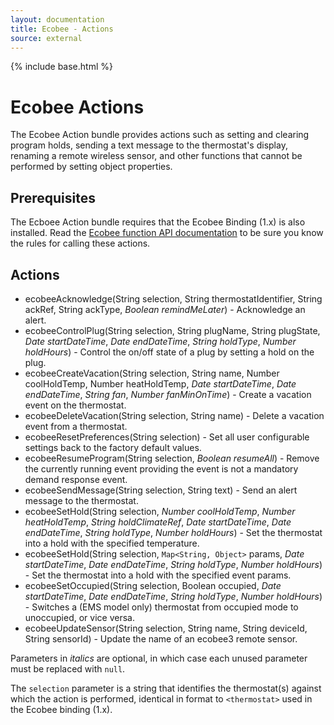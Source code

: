 ```yaml
---
layout: documentation
title: Ecobee - Actions
source: external
---
```

<!-- Attention authors: Do not edit directly. Please add your changes to the appropriate source repository -->

{% include base.html %}

# Ecobee Actions

The Ecobee Action bundle provides actions such as setting and clearing program holds, sending a text message to the thermostat's display, renaming a remote wireless sensor, and other functions that cannot be performed by setting object properties.  

## Prerequisites

The Ecboee Action bundle requires that the Ecobee Binding (1.x) is also installed.  Read the [Ecobee function API documentation](https://www.ecobee.com/home/developer/api/documentation/v1/functions/using-functions.shtml) to be sure you know the rules for calling these actions.

## Actions

* ecobeeAcknowledge(String selection, String thermostatIdentifier, String ackRef, String ackType, _Boolean remindMeLater_) - Acknowledge an alert.
* ecobeeControlPlug(String selection, String plugName, String plugState, _Date startDateTime_, _Date endDateTime_, _String holdType_, _Number holdHours_) - Control the on/off state of a plug by setting a hold on the plug.
* ecobeeCreateVacation(String selection, String name, Number coolHoldTemp, Number heatHoldTemp, _Date startDateTime_, _Date endDateTime_, _String fan_, _Number fanMinOnTime_) - Create a vacation event on the thermostat.
* ecobeeDeleteVacation(String selection, String name) - Delete a vacation event from a thermostat.
* ecobeeResetPreferences(String selection) - Set all user configurable settings back to the factory default values.
* ecobeeResumeProgram(String selection, _Boolean resumeAll_) - Remove the currently running event providing the event is not a mandatory demand response event.
* ecobeeSendMessage(String selection, String text) - Send an alert message to the thermostat.
* ecobeeSetHold(String selection, _Number coolHoldTemp_, _Number heatHoldTemp_, _String holdClimateRef_, _Date startDateTime_, _Date endDateTime_, _String holdType_, _Number holdHours_) - Set the thermostat into a hold with the specified temperature.
* ecobeeSetHold(String selection, `Map<String, Object>` params, _Date startDateTime_, _Date endDateTime_, _String holdType_, _Number holdHours_) - Set the thermostat into a hold with the specified event params.
* ecobeeSetOccupied(String selection, Boolean occupied, _Date startDateTime_, _Date endDateTime_, _String holdType_, _Number holdHours_) - Switches a (EMS model only) thermostat from occupied mode to unoccupied, or vice versa.
* ecobeeUpdateSensor(String selection, String name, String deviceId, String sensorId) - Update the name of an ecobee3 remote sensor.

Parameters in _italics_ are optional, in which case each unused parameter must be replaced with `null`.  

The `selection` parameter is a string that identifies the thermostat(s) against which the action is performed, identical in format to `<thermostat>` used in the Ecobee binding (1.x).
